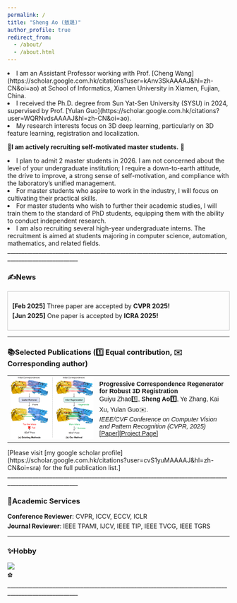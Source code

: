 ```yaml
---
permalink: /
title: "Sheng Ao (敖晟)"
author_profile: true
redirect_from: 
  - /about/
  - /about.html
---
```


<li> I am an Assistant Professor working with Prof. [Cheng Wang](https://scholar.google.com.hk/citations?user=kAnv3SkAAAAJ&hl=zh-CN&oi=ao) at School of Informatics, Xiamen University in Xiamen, Fujian, China. 
  
<li> I received the Ph.D. degree from Sun Yat-Sen University (SYSU) in 2024, supervised by Prof. [Yulan Guo](https://scholar.google.com.hk/citations?user=WQRNvdsAAAAJ&hl=zh-CN&oi=ao). 
  
<li> My research interests focus on 3D deep learning, particularly on 3D feature learning, registration and localization.

🤡**I am actively recruiting self-motivated master students.** 🤝

<li> I plan to admit 2 master students in 2026. I am not concerned about the level of your undergraduate institution; I require a down-to-earth attitude, the drive to improve, a strong sense of self-motivation, and compliance with the laboratory’s unified management.

<li> For master students who aspire to work in the industry, I will focus on cultivating their practical skills. 

<li> For master students who wish to further their academic studies, I will train them to the standard of PhD students, equipping them with the ability to conduct independent research.  

<li> I am also recruiting several high-year undergraduate interns. The recruitment is aimed at students majoring in computer science, automation, mathematics, and related fields.
_______________________________________________________________________________________________________


<html lang="en">
<head>
<meta charset="UTF-8">
<meta name="viewport" content="width=device-width, initial-scale=1.0">
<title>News滚动展示</title>
<style>
  .scroll-container {
    max-height: 500px; /* 设置最大高度 */
    overflow-y: auto; /* 添加垂直滚动条 */
    border: 1px solid #ccc; /* 可选：添加边框 */
    padding: 10px; /* 可选：添加内边距 */
  }
  .mini ul {
    list-style-type: none;
    padding: 0;
  }
  .mini li {
    margin-bottom: 5px; /* 添加列表项之间的间距 */
  }
</style>
</head>
<body>
<h3>
  <a name="news"></a> ✍News
</h3>
<div class="scroll-container">
  <div class="mini">
    <ul>
  <li> <strong>[Feb 2025]</strong> Three paper are accepted by <strong>CVPR 2025!</strong></li>
  <li> <strong>[Jun 2025]</strong> One paper is accepted by <strong>ICRA 2025!</strong></li>
    </ul>
  </div>
</div>

</body>
</html>

_______________________________________________________________________________________________________

<h3>
  <a name="Publications"></a> 📚Selected Publications (1️⃣ Equal contribution, ✉️ Corresponding author)
</h3>
<font face="helvetica, ariel, &#39;sans serif&#39;">
        <table cellspacing="0" cellpadding="0" class="noBorder">
           <tbody>
               <tr>
                    <td width="40%">
                        <img width="320" src="../images/Regor.png" border="0">
                            </td>
                    <td>
                            <b>Progressive Correspondence Regenerator for Robust 3D Registration</b>
                    <br>
                    Guiyu Zhao1️⃣, <strong>Sheng Ao1️⃣</strong>, Ye Zhang, Kai Xu, Yulan Guo✉️. 
                    <br>
                    <em>IEEE/CVF Conference on Computer Vision and Pattern Recognition (CVPR, 2025)</em>
                    <br>
                   [<a href="https://arxiv.org/abs/2411.18654">Paper</a>][<a href="https://atom-motion.github.io/">Project Page</a>]
                    </td>
               </tr>
           </tbody>
           </table>
</font>
[Please visit [my google scholar profile](https://scholar.google.com.hk/citations?user=cvS1yuMAAAAJ&hl=zh-CN&oi=sra) for the full publication list.]
_______________________________________________________________________________________________________

<h3>
  <a name="services"></a> 📠Academic Services
</h3>
<div class="mini">
  <ul>
  <li> <strong>Conference Reviewer</strong>: CVPR, ICCV, ECCV, ICLR </li>
  <li> <strong>Journal Reviewer</strong>: IEEE TPAMI, IJCV, IEEE TIP, IEEE TVCG, IEEE TGRS</li>
  </ul>
</div>
 
_______________________________________________________________________________________________________

<h3>
  <a name="services"></a> ✨Hobby
</h3>
<div class="mini">
 <td width="30%">
 <img width="60" src="../images/ball.jpg" border="0">
</td>
</div>
⚽
_______________________________________________________________________________________________________

<script type="text/javascript" id="clustrmaps" src="//clustrmaps.com/map_v2.js?d=ve6F6SS11iG4uIguoTWVRUjvilkuBNsM2hxvFs-6aos&cl=ffffff&w=a"></script>
